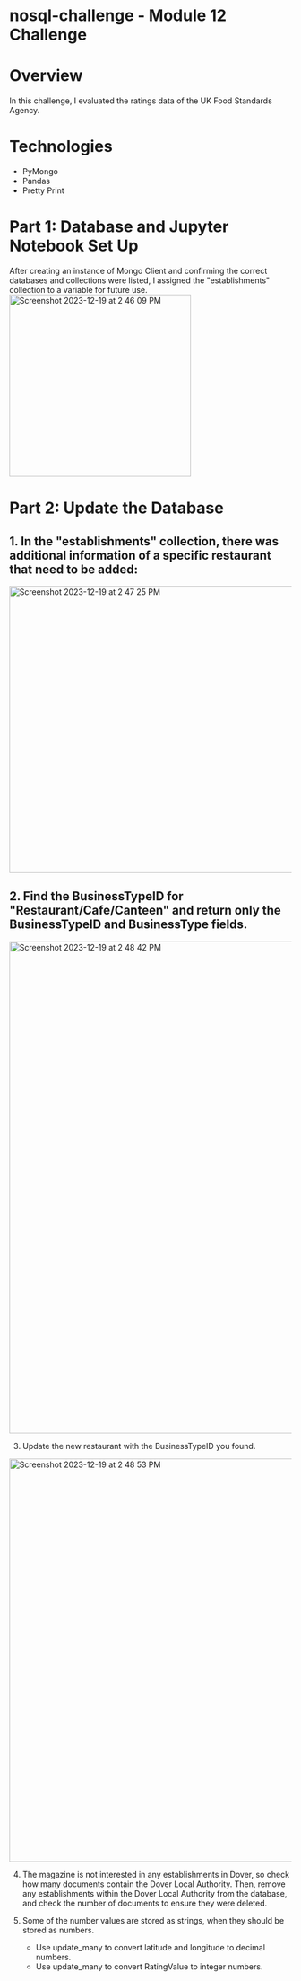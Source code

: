 # nosql-challenge - Module 12 Challenge

# Overview
In this challenge, I evaluated the ratings data of the UK Food Standards Agency. 

# Technologies
* PyMongo
* Pandas
* Pretty Print

# Part 1: Database and Jupyter Notebook Set Up
After creating an instance of Mongo Client and confirming the correct databases and collections were listed, I assigned the "establishments" collection to a variable for future use.
<img width="324" alt="Screenshot 2023-12-19 at 2 46 09 PM" src="https://github.com/samkimmmm/nosql-challenge/assets/135805393/11cc30e3-d48d-48cd-ade0-ec40de1edfac">

# Part 2: Update the Database
## 1. In the "establishments" collection, there was additional information of a specific restaurant that need to be added:
<img width="511" alt="Screenshot 2023-12-19 at 2 47 25 PM" src="https://github.com/samkimmmm/nosql-challenge/assets/135805393/588d8c1c-665b-49ca-9bb7-e79a65a9df0b">

## 2. Find the BusinessTypeID for "Restaurant/Cafe/Canteen" and return only the BusinessTypeID and BusinessType fields.
<img width="876" alt="Screenshot 2023-12-19 at 2 48 42 PM" src="https://github.com/samkimmmm/nosql-challenge/assets/135805393/d21ca938-44bd-4bba-8631-c5699dd751f0">

3. Update the new restaurant with the BusinessTypeID you found.
<img width="718" alt="Screenshot 2023-12-19 at 2 48 53 PM" src="https://github.com/samkimmmm/nosql-challenge/assets/135805393/c294b9ca-0db2-4373-8951-25c192088d84">

4. The magazine is not interested in any establishments in Dover, so check how many documents contain the Dover Local Authority. Then, remove any establishments within the Dover Local Authority from the database, and check the number of documents to ensure they were deleted.

5. Some of the number values are stored as strings, when they should be stored as numbers.
   * Use update_many to convert latitude and longitude to decimal numbers.
   * Use update_many to convert RatingValue to integer numbers.
